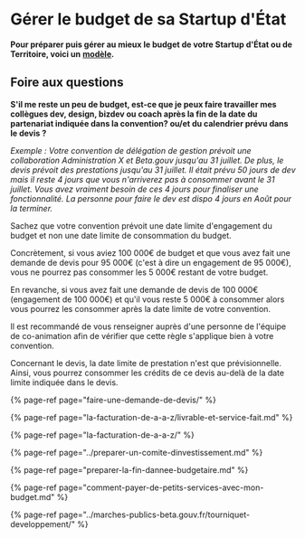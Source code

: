 # Gérer le budget de sa Startup d'État

**Pour préparer puis gérer au mieux le budget de votre Startup d'État ou de Territoire, voici un** [**modèle**](https://docs.google.com/spreadsheets/d/1JSVnmruZq0iufjpxabnYKaHcR1XBygL0MXkYOm7nz3E/edit?usp=sharing)**.**

## **Foire aux questions** <a id="foire-aux-questions"></a>

**S'il me reste un peu de budget, est-ce que je peux faire travailler mes collègues dev, design, bizdev ou coach après la fin de la date du partenariat indiquée dans la convention? ou/et du calendrier prévu dans le devis ?**

_Exemple : Votre convention de délégation de gestion prévoit une collaboration Administration X et Beta.gouv jusqu'au 31 juillet. De plus, le devis prévoit des prestations jusqu'au 31 juillet. Il était prévu 50 jours de dev mais il reste 4 jours que vous n'arriverez pas à consommer avant le 31 juillet. Vous avez vraiment besoin de ces 4 jours pour finaliser une fonctionnalité. La personne pour faire le dev est dispo 4 jours en Août pour la terminer._

Sachez que votre convention prévoit une date limite d'engagement du budget et non une date limite de consommation du budget.

Concrètement, si vous aviez 100 000€ de budget et que vous avez fait une demande de devis pour 95 000€ \(c'est à dire un engagement de 95 000€\), vous ne pourrez pas consommer les 5 000€ restant de votre budget.

En revanche, si vous avez fait une demande de devis de 100 000€ \(engagement de 100 000€\) et qu'il vous reste 5 000€ à consommer alors vous pourrez les consommer après la date limite de votre convention.

Il est recommandé de vous renseigner auprès d'une personne de l'équipe de co-animation afin de vérifier que cette règle s'applique bien à votre convention.

Concernant le devis, la date limite de prestation n'est que prévisionnelle. Ainsi, vous pourrez consommer les crédits de ce devis au-delà de la date limite indiquée dans le devis.

{% page-ref page="faire-une-demande-de-devis/" %}

{% page-ref page="la-facturation-de-a-a-z/livrable-et-service-fait.md" %}

{% page-ref page="la-facturation-de-a-a-z/" %}

{% page-ref page="../preparer-un-comite-dinvestissement.md" %}

{% page-ref page="preparer-la-fin-dannee-budgetaire.md" %}

{% page-ref page="comment-payer-de-petits-services-avec-mon-budget.md" %}

{% page-ref page="../marches-publics-beta.gouv.fr/tourniquet-developpement/" %}



